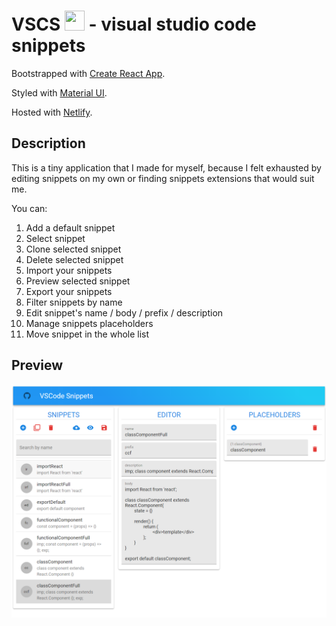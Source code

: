 # VSCS <img src="/public/favicon.ico" width="32" height="32"> - visual studio code snippets

Bootstrapped with [Create React App](https://github.com/facebook/create-react-app).

Styled with [Material UI](https://github.com/mui-org/material-ui).

Hosted with [Netlify](https://www.netlify.com/).

## Description

This is a tiny application that I made for myself, because I felt exhausted by editing snippets on my own or finding snippets extensions that would suit me.

You can: 
1. Add a default snippet
2. Select snippet
3. Clone selected snippet
4. Delete selected snippet
5. Import your snippets
6. Preview selected snippet
7. Export your snippets
8. Filter snippets by name
9. Edit snippet's name / body / prefix / description
10. Manage snippets placeholders
11. Move snippet in the whole list

## Preview

![vscode snippets editor by stellarbear](preview.bmp?raw=true)
